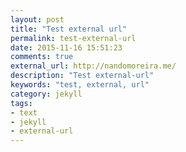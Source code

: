 ```yaml
---
layout: post
title: "Test external url"
permalink: test-external-url
date: 2015-11-16 15:51:23
comments: true
external_url: http://nandomoreira.me/
description: "Test external-url"
keywords: "test, external, url"
category: jekyll
tags:
- text
- jekyll
- external-url
---
```

